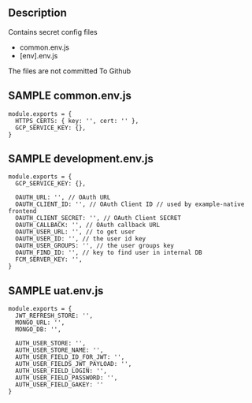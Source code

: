 ## Description

Contains secret config files
- common.env.js
- [env].env.js

The files are not committed To Github

## SAMPLE common.env.js

```
module.exports = {
  HTTPS_CERTS: { key: '', cert: '' },
  GCP_SERVICE_KEY: {},
}

```

## SAMPLE development.env.js

```
module.exports = {
  GCP_SERVICE_KEY: {},

  OAUTH_URL: '', // OAuth URL
  OAUTH_CLIENT_ID: '', // OAuth Client ID // used by example-native frontend
  OAUTH_CLIENT_SECRET: '', // OAuth Client SECRET
  OAUTH_CALLBACK: '', // OAuth callback URL
  OAUTH_USER_URL: '', // to get user
  OAUTH_USER_ID: '', // the user id key
  OAUTH_USER_GROUPS: '', // the user groups key
  OAUTH_FIND_ID: '', // key to find user in internal DB
  FCM_SERVER_KEY: '',
}

```

## SAMPLE uat.env.js

```
module.exports = {
  JWT_REFRESH_STORE: '',
  MONGO_URL: '',
  MONGO_DB: '',

  AUTH_USER_STORE: '',
  AUTH_USER_STORE_NAME: '',
  AUTH_USER_FIELD_ID_FOR_JWT: '',
  AUTH_USER_FIELDS_JWT_PAYLOAD: '',
  AUTH_USER_FIELD_LOGIN: '',
  AUTH_USER_FIELD_PASSWORD: '', 
  AUTH_USER_FIELD_GAKEY: ''
}

```
